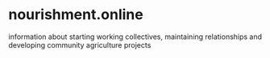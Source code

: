 # nourishment.online
information about starting working collectives, maintaining relationships and developing community agriculture projects 
